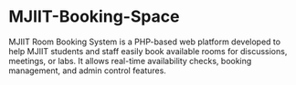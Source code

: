 # MJIIT-Booking-Space
MJIIT Room Booking System is a PHP-based web platform developed to help MJIIT students and staff easily book available rooms for discussions, meetings, or labs. It allows real-time availability checks, booking management, and admin control features.

